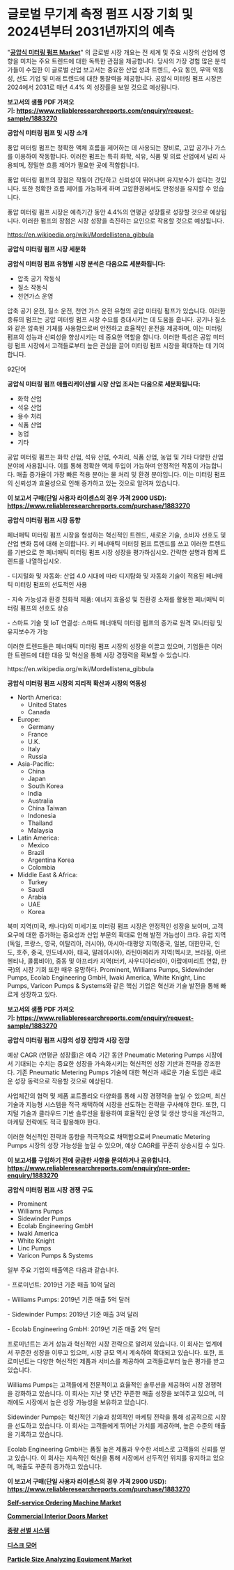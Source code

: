 <p><h1>글로벌 무기계 측정 펌프 시장 기회 및 2024년부터 2031년까지의 예측</h1></p><p>"<strong><a href="https://www.reliableresearchreports.com/pneumatic-metering-pumps-r1883270">공압식 미터링 펌프 Market</a></strong>" 의 글로벌 시장 개요는 전 세계 및 주요 시장의 산업에 영향을 미치는 주요 트렌드에 대한 독특한 관점을 제공합니다. 당사의 가장 경험 많은 분석가들이 수집한 이 글로벌 산업 보고서는 중요한 산업 성과 트렌드, 수요 동인, 무역 역동성, 선도 기업 및 미래 트렌드에 대한 통찰력을 제공합니다. 공압식 미터링 펌프 시장은 2024에서 2031로 매년 4.4% 의 성장률을 보일 것으로 예상됩니다.</p>
<p><strong>보고서의 샘플 PDF 가져오기:&nbsp;<a href="https://www.reliableresearchreports.com/enquiry/request-sample/1883270">https://www.reliableresearchreports.com/enquiry/request-sample/1883270</a></strong></p>
<p><strong>공압식 미터링 펌프 및 시장 소개</strong></p>
<p><p>풍압 미터링 펌프는 정확한 액체 흐름을 제어하는 데 사용되는 장비로, 고압 공기나 가스를 이용하여 작동합니다. 이러한 펌프는 특히 화학, 석유, 식품 및 의료 산업에서 널리 사용되며, 정밀한 흐름 제어가 필요한 곳에 적합합니다. </p><p>풍압 미터링 펌프의 장점은 작동이 간단하고 신뢰성이 뛰어나며 유지보수가 쉽다는 것입니다. 또한 정확한 흐름 제어를 가능하게 하며 고압환경에서도 안정성을 유지할 수 있습니다.</p><p>풍압 미터링 펌프 시장은 예측기간 동안 4.4%의 연평균 성장률로 성장할 것으로 예상됩니다. 이러한 펌프의 장점은 시장 성장을 촉진하는 요인으로 작용할 것으로 예상됩니다.</p></p>
<p><a href="https://en.wikipedia.org/wiki/Mordellistena_gibbula">https://en.wikipedia.org/wiki/Mordellistena_gibbula</a></p>
<p><strong>공압식 미터링 펌프 시장 세분화</strong></p>
<p><strong>공압식 미터링 펌프 유형별 시장 분석은 다음으로 세분화됩니다:</strong></p>
<p><ul><li>압축 공기 작동식</li><li>질소 작동식</li><li>천연가스 운영</li></ul></p>
<p><p>압축 공기 운전, 질소 운전, 천연 가스 운전 유형의 공압 미터링 펌프가 있습니다. 이러한 종류의 펌프는 공압 미터링 펌프 시장 수요를 증대시키는 데 도움을 줍니다. 공기나 질소와 같은 압축된 기체를 사용함으로써 안전하고 효율적인 운전을 제공하며, 이는 미터링 펌프의 성능과 신뢰성을 향상시키는 데 중요한 역할을 합니다. 이러한 특성은 공압 미터링 펌프 시장에서 고객들로부터 높은 관심을 끌어 미터링 펌프 시장을 확대하는 데 기여합니다. </p><p>92단어</p></p>
<p><strong>공압식 미터링 펌프 애플리케이션별 시장 산업 조사는 다음으로 세분화됩니다:</strong></p>
<p><ul><li>화학 산업</li><li>석유 산업</li><li>용수 처리</li><li>식품 산업</li><li>농업</li><li>기타</li></ul></p>
<p><p>공압 미터링 펌프는 화학 산업, 석유 산업, 수처리, 식품 산업, 농업 및 기타 다양한 산업 분야에 사용됩니다. 이를 통해 정확한 액체 투입이 가능하며 안정적인 작동이 가능합니다. 매출 증가율이 가장 빠른 적용 분야는 물 처리 및 환경 분야입니다. 이는 미터링 펌프의 신뢰성과 효율성으로 인해 증가하고 있는 것으로 알려져 있습니다.</p></p>
<p><strong>이 보고서 구매(단일 사용자 라이센스의 경우 가격 2900 USD): <a href="https://www.reliableresearchreports.com/purchase/1883270">https://www.reliableresearchreports.com/purchase/1883270</a></strong></p>
<p><strong>공압식 미터링 펌프 시장 동향</strong></p>
<p><p>페너매틱 미터링 펌프 시장을 형성하는 혁신적인 트렌드, 새로운 기술, 소비자 선호도 및 산업 변화 등에 대해 논의합니다. 키 페너매틱 미터링 펌프 트렌드를 쓰고 이러한 트렌드를 기반으로 한 페너매틱 미터링 펌프 시장 성장을 평가하십시오. 간략한 설명과 함께 트렌드를 나열하십시오.</p><p>- 디지털화 및 자동화: 산업 4.0 시대에 따라 디지턈화 및 자동화 기술이 적용된 페너매틱 미터링 펌프의 선도적인 사용</p><p>- 지속 가능성과 환경 친화적 제품: 에너지 효율성 및 친환경 소재를 활용한 페너매틱 미터링 펌프의 선호도 상승</p><p>- 스마트 기술 및 IoT 연결성: 스마트 페너매틱 미터링 펌프의 증가로 원격 모니터링 및 유지보수가 가능</p><p>이러한 트렌드들은 페너매틱 미터링 펌프 시장의 성장을 이끌고 있으며, 기업들은 이러한 트렌드에 대한 대응 및 혁신을 통해 시장 경쟁력을 확보할 수 있습니다.</p></p>
<p>https://en.wikipedia.org/wiki/Mordellistena_gibbula</p>
<p><strong>공압식 미터링 펌프 시장의 지리적 확산과 시장의 역동성</strong></p>
<p><ul>
    <li>
        North America:
        <ul>
            <li>United States</li>
            <li>Canada</li>
        </ul>
    </li>
    <li>
        Europe:
        <ul>
            <li>Germany</li>
            <li>France</li>
            <li>U.K.</li>
            <li>Italy</li>
            <li>Russia</li>
        </ul>
    </li>
    <li>
        Asia-Pacific:
        <ul>
            <li>China</li>
            <li>Japan</li>
            <li>South Korea</li>
            <li>India</li>
            <li>Australia</li>
            <li>China Taiwan</li>
            <li>Indonesia</li>
            <li>Thailand</li>
            <li>Malaysia</li>
        </ul>
    </li>
    <li>
        Latin America:
        <ul>
            <li>Mexico</li>
            <li>Brazil</li>
            <li>Argentina Korea</li>
            <li>Colombia</li>
        </ul>
    </li>
    <li>
        Middle East & Africa:
        <ul>
            <li>Turkey</li>
            <li>Saudi</li>
            <li>Arabia</li>
            <li>UAE</li>
            <li>Korea</li>
        </ul>
    </li>
    </ul></p>
<p><p>북미 지역(미국, 캐나다)의 미세기포 미터링 펌프 시장은 안정적인 성장을 보이며, 고객 요구에 대한 증가하는 중요성과 산업 부문의 확대로 인해 발전 가능성이 크다. 유럽 지역(독일, 프랑스, 영국, 이탈리아, 러시아), 아시아-태평양 지역(중국, 일본, 대한민국, 인도, 호주, 중국, 인도네시아, 태국, 말레이시아), 라틴아메리카 지역(멕시코, 브라질, 아르헨티나, 콜롬비아), 중동 및 아프리카 지역(터키, 사우디아라비아, 아랍에미리트 연합, 한국)의 시장 기회 또한 매우 유망하다. Prominent, Williams Pumps, Sidewinder Pumps, Ecolab Engineering GmbH, Iwaki America, White Knight, Linc Pumps, Varicon Pumps & Systems와 같은 핵심 기업은 혁신과 기술 발전을 통해 빠르게 성장하고 있다.</p></p>
<p><strong>보고서의 샘플 PDF 가져오기:&nbsp;<a href="https://www.reliableresearchreports.com/enquiry/request-sample/1883270">https://www.reliableresearchreports.com/enquiry/request-sample/1883270</a></strong></p>
<p><strong>공압식 미터링 펌프 시장의 성장 전망과 시장 전망</strong></p>
<p><p>예상 CAGR (연평균 성장률)은 예측 기간 동안 Pneumatic Metering Pumps 시장에서 기대되는 수치는 중요한 성장을 가속화시키는 혁신적인 성장 기반과 전략을 강조한다. 기존 Pneumatic Metering Pumps 기술에 대한 혁신과 새로운 기술 도입은 새로운 성장 동력으로 작용할 것으로 예상된다. </p><p>사업체간의 협력 및 제품 포트폴리오 다양화를 통해 시장 경쟁력을 높일 수 있으며, 최신 기술과 지능형 시스템을 적극 채택하여 시장을 선도하는 전략을 구사해야 한다. 또한, 디지털 기술과 클라우드 기반 솔루션을 활용하여 효율적인 운영 및 생산 방식을 개선하고, 마케팅 전략에도 적극 활용해야 한다. </p><p>이러한 혁신적인 전략과 동향을 적극적으로 채택함으로써 Pneumatic Metering Pumps 시장의 성장 가능성을 높일 수 있으며, 예상 CAGR를 꾸준히 상승시킬 수 있다.</p></p>
<p><strong>이 보고서를 구입하기 전에 궁금한 사항을 문의하거나 공유합니다. <a href="https://www.reliableresearchreports.com/enquiry/pre-order-enquiry/1883270">https://www.reliableresearchreports.com/enquiry/pre-order-enquiry/1883270</a></strong></p>
<p><strong>공압식 미터링 펌프 시장 경쟁 구도</strong></p>
<p><ul><li>Prominent</li><li>Williams Pumps</li><li>Sidewinder Pumps</li><li>Ecolab Engineering GmbH</li><li>Iwaki America</li><li>White Knight</li><li>Linc Pumps</li><li>Varicon Pumps & Systems</li></ul></p>
<p><p>일부 주요 기업의 매출액은 다음과 같습니다.</p><p>- 프로미넌트: 2019년 기준 매출 10억 달러</p><p>- Williams Pumps: 2019년 기준 매출 5억 달러</p><p>- Sidewinder Pumps: 2019년 기준 매출 3억 달러</p><p>- Ecolab Engineering GmbH: 2019년 기준 매출 2억 달러</p><p>프로미넌트는 과거 성능과 혁신적인 시장 전략으로 알려져 있습니다. 이 회사는 업계에서 꾸준한 성장을 이루고 있으며, 시장 규모 역시 계속하여 확대되고 있습니다. 또한, 프로미넌트는 다양한 혁신적인 제품과 서비스를 제공하여 고객들로부터 높은 평가를 받고 있습니다.</p><p>Williams Pumps는 고객들에게 전문적이고 효율적인 솔루션을 제공하여 시장 경쟁력을 강화하고 있습니다. 이 회사는 지난 몇 년간 꾸준한 매출 성장을 보여주고 있으며, 미래에도 시장에서 높은 성장 가능성을 보유하고 있습니다.</p><p>Sidewinder Pumps는 혁신적인 기술과 창의적인 마케팅 전략을 통해 성공적으로 시장을 선도하고 있습니다. 이 회사는 고객들에게 뛰어난 가치를 제공하며, 높은 수준의 매출을 기록하고 있습니다.</p><p>Ecolab Engineering GmbH는 품질 높은 제품과 우수한 서비스로 고객들의 신뢰를 얻고 있습니다. 이 회사는 지속적인 혁신을 통해 시장에서 선두적인 위치를 유지하고 있으며, 매출도 꾸준히 증가하고 있습니다.</p></p>
<p><strong>이 보고서 구매(단일 사용자 라이센스의 경우 가격 2900 USD): <a href="https://www.reliableresearchreports.com/purchase/1883270">https://www.reliableresearchreports.com/purchase/1883270</a></strong></p>
<p><strong><p><a href="https://github.com/HenrietteMills1/Market-Research-Report-List-2/blob/main/self-service-ordering-machine-market.md">Self-service Ordering Machine Market</a></p><p><a href="https://medium.com/@sally.slat78543/commercial-interior-doors-market-size-market-segmentation-market-trends-and-growth-analysis-2abf58143220">Commercial Interior Doors Market</a></p><p><a href="https://github.com/Nicolasrown5/Market-Research-Report-List-2/blob/main/787993271822.md">중량 선별 시스템</a></p><p><a href="https://github.com/shampaakter36/Market-Research-Report-List-2/blob/main/725260671823.md">디스크 모어</a></p><p><a href="https://github.com/alexxisgm/Market-Research-Report-List-1/blob/main/particle-size-analyzing-equipment-market.md">Particle Size Analyzing Equipment Market</a></p></strong></p>
<p></p>